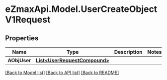 
# eZmaxApi.Model.UserCreateObjectV1Request

## Properties

Name | Type | Description | Notes
------------ | ------------- | ------------- | -------------
**AObjUser** | [**List&lt;UserRequestCompound&gt;**](UserRequestCompound.md) |  | 

[[Back to Model list]](../README.md#documentation-for-models)
[[Back to API list]](../README.md#documentation-for-api-endpoints)
[[Back to README]](../README.md)

